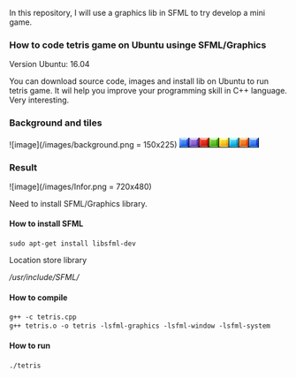 In this repository, I will use a graphics lib in SFML to try develop a mini game. 

### How to code **tetris** game on Ubuntu usinge SFML/Graphics

Version Ubuntu: 16.04

You can download source code, images and install lib on Ubuntu to run tetris game. It wil help you improve your programming skill in C++ language. Very interesting.  

### Background and tiles

![image](/images/background.png = 150x225)
![image](/images/tiles.png)

### Result

![image](/images/Infor.png = 720x480)

Need to install  SFML/Graphics library.

#### How to install SFML
```
sudo apt-get install libsfml-dev
```

Location store library


*/usr/include/SFML/*


#### How to compile
```
g++ -c tetris.cpp
g++ tetris.o -o tetris -lsfml-graphics -lsfml-window -lsfml-system
```

#### How to run
```
./tetris
```

